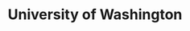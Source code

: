 ---
end_year: "2002"
location: "Seattle, WA"
slug: "university-of-washington"
start_year: "1998"
tags: []
title: "University of Washington"
type: "school"
---